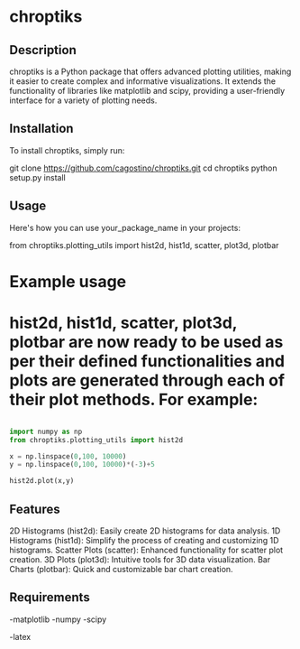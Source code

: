 # chroptiks

## Description
chroptiks is a Python package that offers advanced plotting utilities, making it easier to create complex and informative visualizations. It extends the functionality of libraries like matplotlib and scipy, providing a user-friendly interface for a variety of plotting needs.

## Installation

To install chroptiks, simply run:

git clone https://github.com/cagostino/chroptiks.git
cd chroptiks
python setup.py install

## Usage

Here's how you can use your_package_name in your projects:

from chroptiks.plotting_utils import hist2d, hist1d, scatter, plot3d, plotbar

# Example usage
# hist2d, hist1d, scatter, plot3d, plotbar are now ready to be used as per their defined functionalities and plots are generated through each of their plot methods. For example:

```python

import numpy as np
from chroptiks.plotting_utils import hist2d

x = np.linspace(0,100, 10000)
y = np.linspace(0,100, 10000)*(-3)+5

hist2d.plot(x,y)
```

## Features

2D Histograms (hist2d): Easily create 2D histograms for data analysis.
1D Histograms (hist1d): Simplify the process of creating and customizing 1D histograms.
Scatter Plots (scatter): Enhanced functionality for scatter plot creation.
3D Plots (plot3d): Intuitive tools for 3D data visualization.
Bar Charts (plotbar): Quick and customizable bar chart creation.

## Requirements

-matplotlib
-numpy
-scipy

-latex
